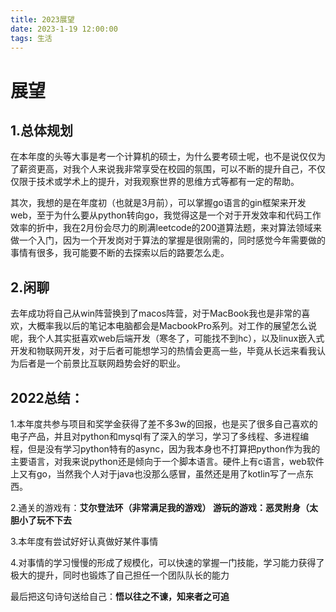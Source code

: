 ```yaml
---
title: 2023展望
date: 2023-1-19 12:00:00
tags: 生活
---
```

# 展望

## 1.总体规划

  在本年度的头等大事是考一个计算机的硕士，为什么要考硕士呢，也不是说仅仅为了薪资更高，对我个人来说我非常享受在校园的氛围，可以不断的提升自己，不仅仅限于技术或学术上的提升，对我观察世界的思维方式等都有一定的帮助。

  其次，我想的是在年度初（也就是3月前），可以掌握go语言的gin框架来开发web，至于为什么要从python转向go，我觉得这是一个对于开发效率和代码工作效率的折中，我在2月份会尽力的刷满leetcode的200道算法题，来对算法领域来做一个入门，因为一个开发岗对于算法的掌握是很刚需的，同时感觉今年需要做的事情有很多，我可能要不断的去探索以后的路要怎么走。

## 2.闲聊

  去年成功将自己从win阵营换到了macos阵营，对于MacBook我也是非常的喜欢，大概率我以后的笔记本电脑都会是MacbookPro系列。对工作的展望怎么说呢，我个人其实挺喜欢web后端开发（寒冬了，可能找不到hc），以及linux嵌入式开发和物联网开发，对于后者可能想学习的热情会更高一些，毕竟从长远来看我认为后者是一个前景比互联网趋势会好的职业。

## 2022总结：

  1.本年度共参与项目和奖学金获得了差不多3w的回报，也是买了很多自己喜欢的电子产品，并且对python和mysql有了深入的学习，学习了多线程、多进程编程，但是没有学习python特有的async，因为我本身也不打算把python作为我的主要语言，对我来说python还是倾向于一个脚本语言。硬件上有c语言，web软件上又有go，当然我个人对于java也没那么感冒，虽然还是用了kotlin写了一点东西。

  2.通关的游戏有：**艾尔登法环（非常满足我的游戏） 游玩的游戏：恶灵附身（太胆小了玩不下去**

  3.本年度有尝试好好认真做好某件事情

  4.对事情的学习慢慢的形成了规模化，可以快速的掌握一门技能，学习能力获得了极大的提升，同时也锻炼了自己担任一个团队队长的能力

最后把这句诗句送给自己：**悟以往之不谏，知来者之可追**